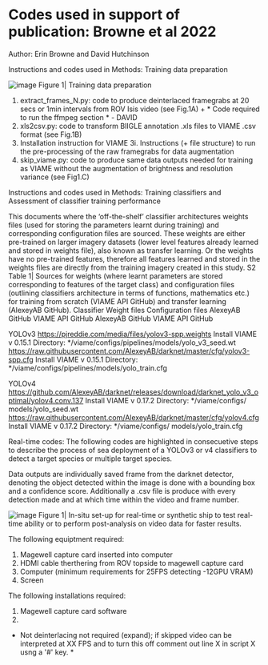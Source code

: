 # Codes used in support of publication: Browne et al 2022

Author: Erin Browne and David Hutchinson 

Instructions and codes used in Methods: Training data preparation 

![image](https://user-images.githubusercontent.com/91316035/167623090-17f7b6c2-183b-4633-b18b-962659cc5054.png)
Figure 1| Training data preparation 

1. extract_frames_N.py: code to produce deinterlaced framegrabs at 20 secs or 1min intervals from ROV Isis video (see Fig.1A) + * Code required to run the ffmpeg section * - DAVID
2. xls2csv.py: code to transform BIIGLE annotation .xls files to VIAME .csv format (see Fig.1B)
3. Installation instruction for VIAME 
  3i. Instructions (+ file structure) to run the pre-processing of the raw framegrabs for data augmentation
4. skip_viame.py: code to produce same data outputs needed for training as VIAME without the augmentation of brightness and resolution variance (see Fig1.C)

Instructions and codes used in Methods: Training classifiers and Assessment of classifier training performance

This documents where the ‘off-the-shelf’ classifier architectures weights files (used for storing the parameters learnt during training) and corresponding configuration files are sourced. These weights are either pre-trained on larger imagery datasets (lower level features already learned and stored in weights file), also known as transfer learning. Or the weights have no pre-trained features, therefore all features learned and stored in the weights files are directly from the training imagery created in this study. 
S2 Table 1| Sources for weights (where learnt parameters are stored corresponding to features of the target class) and configuration files (outlining classifiers architecture in terms of functions, mathematics etc.) for training from scratch (VIAME API GitHub) and transfer learning (AlexeyAB GitHub).
Classifier	Weight files	Configuration files
	AlexeyAB GitHub	VIAME API GitHub	AlexeyAB GitHub	VIAME API GitHub

YOLOv3	https://pjreddie.com/media/files/yolov3-spp.weights	Install VIAME v 0.15.1
Directory: */viame/configs/pipelines/models/yolo_v3_seed.wt	https://raw.githubusercontent.com/AlexeyAB/darknet/master/cfg/yolov3-spp.cfg	Install VIAME v 0.15.1
Directory: */viame/configs/pipelines/models/yolo_train.cfg

YOLOv4	https://github.com/AlexeyAB/darknet/releases/download/darknet_yolo_v3_optimal/yolov4.conv.137	Install VIAME v 0.17.2
Directory: */viame/configs/ models/yolo_seed.wt	https://raw.githubusercontent.com/AlexeyAB/darknet/master/cfg/yolov4.cfg	Install VIAME v 0.17.2
Directory: */viame/configs/ models/yolo_train.cfg


Real-time codes:
The following codes are highlighted in consecuetive steps to describe the process of sea deployment of a YOLOv3 or v4 classifiers to detect a target species or multiple target species.

Data outputs are individually saved frame from the darknet detector, denoting the object detected within the image is done with a bounding box and a confidence score. Additionally a .csv file is produce with every detection made and at which time within the video and frame number.

![image](https://user-images.githubusercontent.com/91316035/163668237-5125358e-afaa-41f5-8f13-0a74f53569f1.png)
Figure 1| In-situ set-up for real-time or synthetic ship to test real-time ability or to perform post-analysis on video data for faster results.

The following equiptment required:
  1. Magewell capture card inserted into computer
  2. HDMI cable therthering from ROV topside to magewell capture card
  3. Computer (minimum requirements for 25FPS detecting -12GPU VRAM)
  4. Screen
  
 The following installations required: 
  1. Magewell capture card software
  2. 


* Not deinterlacing not required (expand); if skipped video can be interpreted at XX FPS and to turn this off comment out line X in script X usng a '#' key. *
